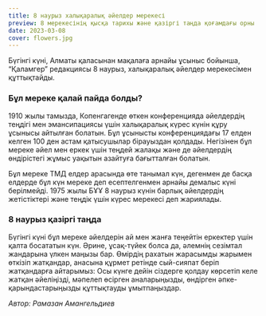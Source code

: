 ```yaml
---
title: 8 наурыз халықаралық әйелдер мерекесі
preview: 8 мерекесінің қысқа тарихы және қазіргі таңда қоғамдағы орны 
date: 2023-03-08
cover: flowers.jpg
---
```

 Бүгінгі күні, Алматы қаласынан мақалаға арнайы ұсыныс бойынша, “Қаламгер” редакциясы 8 наурыз, халықаралық әйелдер мерекесімен құттықтайды. 

### Бұл мереке қалай пайда болды?

 1910 жылы тамызда, Копенгагенде өткен конференцияда әйелдердің теңдігі мен эмансипациясы үшін халықаралық күрес күнін құру ұсынысы айтылған болатын. Бұл ұсынысты конференциядағы 17 елден келген 100 ден астам қатысушылар бірауыздан қолдады. Негізінен бұл мереке әйел мен еркек үшін теңдей жалақы және де әйелдердің өндірістегі жұмыс уақытын азайтуға бағытталған болатын.

 Бұл мереке ТМД елдер арасында өте танымал күн, дегенмен де басқа елдерде бұл күн мереке деп есептелгенмен арнайы демалыс күні берілмейді. 1975 жылы БҰҰ 8 наурыз күнін барлық әйелдердің жетістіктері және теңдік үшін күрес мерекесі деп жариялады. 

### 8 наурыз қазіргі таңда

 Бүгінгі күні бұл мереке әйелдерін ай мен жанға теңейтін еркектер үшін қалта босататын күн. Әрине, ұсақ-түйек болса да, әлемнің сезімтал жандарына үлкен маңызы бар. Өмірдің рахатын жарасымды жарымен өткізіп жатқандар, анасына құрмет ретінде сый-сияпат беріп жатқандарға айтарымыз: Осы күнге дейін сіздерге қолдау көрсетіп келе жатқан әйеліңізді, мәпелеп өсірген аналарыңызды, өндірген әпке-қарындастарыңызды құттықтауды ұмытпаңыздар. 


*Автор: Рамазан Амангельдиев*